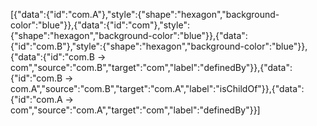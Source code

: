 [{"data":{"id":"com.A"},"style":{"shape":"hexagon","background-color":"blue"}},{"data":{"id":"com"},"style":{"shape":"hexagon","background-color":"blue"}},{"data":{"id":"com.B"},"style":{"shape":"hexagon","background-color":"blue"}},{"data":{"id":"com.B -> com","source":"com.B","target":"com","label":"definedBy"}},{"data":{"id":"com.B -> com.A","source":"com.B","target":"com.A","label":"isChildOf"}},{"data":{"id":"com.A -> com","source":"com.A","target":"com","label":"definedBy"}}]